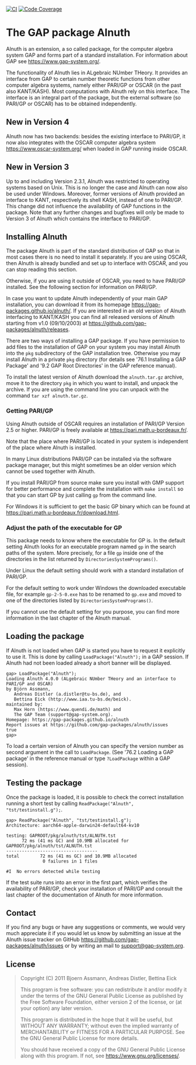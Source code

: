 [![CI](https://github.com/gap-packages/alnuth/actions/workflows/CI.yml/badge.svg)](https://github.com/gap-packages/alnuth/actions/workflows/CI.yml)
[![Code Coverage](https://codecov.io/github/gap-packages/alnuth/coverage.svg?branch=master&token=)](https://codecov.io/gh/gap-packages/alnuth)

# The GAP package Alnuth

Alnuth is an extension, a so called package, for the computer algebra system
GAP and forms part of a standard installation. For information about GAP see
<https://www.gap-system.org/>.

The functionality of Alnuth lies in ALgebraic NUmber THeory. It provides an
interface from GAP to certain number theoretic functions from other computer
algebra systems, namely either PARI/GP or OSCAR (in the past also KANT/KASH).
Most computations with Alnuth rely on this interface. The interface is an
integral part of the package, but the external software (so PARI/GP or OSCAR)
has to be obtained independently.


## New in Version 4

Alnuth now has two backends: besides the existing interface to PARI/GP, it now
also integrates with the OSCAR computer algebra system <https://www.oscar-system.org/>
when loaded in GAP running inside OSCAR.

## New in Version 3

Up to and including Version 2.3.1, Alnuth was restricted to operating systems
based on Unix. This is no longer the case and Alnuth can now also be used
under Windows. Moreover, former versions of Alnuth provided an interface to
KANT, respectively its shell KASH, instead of one to PARI/GP. This change did
not influence the availability of GAP functions in the package. Note that any
further changes and bugfixes will only be made to Version 3 of Alnuth which
contains the interface to PARI/GP.


## Installing Alnuth

The package Alnuth is part of the standard distribution of GAP so that in most
cases there is no need to install it separately. If you are using OSCAR, then
Alnuth is already bundled and set up to interface with OSCAR, and you can stop
reading this section.

Otherwise, if you are using it outside of OSCAR, you need to
have PARI/GP installed. See the following section for information on PARI/GP.

In case you want to update Alnuth independently of your main GAP installation,
you can download it from its homepage <https://gap-packages.github.io/alnuth/>.
If you are interested in an old version of Alnuth interfacing to KANT/KASH
you can find all released versions of Alnuth starting from v1.0 (09/10/2003)
at <https://github.com/gap-packages/alnuth/releases>.

There are two ways of installing a GAP package. If you have permission to add
files to the installation of GAP on your system you may install Alnuth into
the `pkg` subdirectory of the GAP installation tree. Otherwise you may install
Alnuth in a private `pkg` directory (for details see '76.1 Installing a GAP
Package' and '9.2 GAP Root Directories' in the GAP reference manual).

To install the latest version of Alnuth download the `alnuth.tar.gz` archive,
move it to the directory `pkg` in which you want to install, and unpack the
archive. If you are using the command line you can unpack with the command
`tar xzf alnuth.tar.gz`.


### Getting PARI/GP

Using Alnuth outside of OSCAR requires an installation of PARI/GP Version 2.5
or higher. PARI/GP is freely available at <https://pari.math.u-bordeaux.fr/>.

Note that the place where PARI/GP is located in your system is independent of
the place where Alnuth is installed.

In many Linux distributions PARI/GP can be installed via the software package
manager, but this might sometimes be an older version which cannot be used
together with Alnuth.

If you install PARI/GP from source make sure you install with GMP support for
better performance and complete the installation with `make install` so that
you can start GP by just calling `gp` from the command line.

For Windows it is sufficient to get the basic GP binary which can be found at
<https://pari.math.u-bordeaux.fr/download.html>.


### Adjust the path of the executable for GP

This package needs to know where the executable for GP is. In the default
setting Alnuth looks for an executable program named `gp` in the search paths
of the system. More precisely, for a file `gp` inside one of the directories
in the list returned by `DirectoriesSystemPrograms()`.

Under Linux the default setting should work with a standard installation of
PARI/GP.

For the default setting to work under Windows the downloaded executable file,
for example `gp-2-5-0.exe` has to be renamed to `gp.exe` and moved to one of
the directories listed by `DirectoriesSystemPrograms()`.

If you cannot use the default setting for you purpose, you can find more
information in the last chapter of the Alnuth manual.


## Loading the package

If Alnuth is not loaded when GAP is started you have to request it explicitly
to use it. This is done by calling `LoadPackage("Alnuth");` in a GAP session.
If Alnuth had not been loaded already a short banner will be displayed.

    gap> LoadPackage("Alnuth");
    Loading Alnuth 4.0.0 (ALgebraic NUmber THeory and an interface to PARI/GP and OSCAR)
    by Björn Assmann,
       Andreas Distler (a.distler@tu-bs.de), and
       Bettina Eick (http://www.iaa.tu-bs.de/beick).
    maintained by:
       Max Horn (https://www.quendi.de/math) and
       The GAP Team (support@gap-system.org).
    Homepage: https://gap-packages.github.io/alnuth
    Report issues at https://github.com/gap-packages/alnuth/issues
    true
    gap>

To load a certain version of Alnuth you can specify the version number as
second argument in the call to `LoadPackage`. (See '76.2 Loading a GAP
package' in the reference manual or type `?LoadPackage` within a GAP session).


## Testing the package

Once the package is loaded, it is possible to check the correct installation
running a short test by calling `ReadPackage("Alnuth", "tst/testinstall.g");`.

    gap> ReadPackage("Alnuth", "tst/testinstall.g");
    Architecture: aarch64-apple-darwin24-default64-kv10
    
    testing: GAPROOT/pkg/alnuth/tst/ALNUTH.tst
          72 ms (41 ms GC) and 10.9MB allocated for GAPROOT/pkg/alnuth/tst/ALNUTH.tst
    -----------------------------------
    total        72 ms (41 ms GC) and 10.9MB allocated
                  0 failures in 1 files
    
    #I  No errors detected while testing

If the test suite runs into an error in the first part, which verifies the
availability of PARI/GP, check your installation of PARI/GP and consult the
last chapter of the documentation of Alnuth for more information.


## Contact

If you find any bugs or have any suggestions or comments, we would very much
appreciate it if you would let us know by submitting an issue at the Alnuth
issue tracker on GitHub <https://github.com/gap-packages/alnuth/issues> or by
writing an mail to <support@gap-system.org>.

## License

> Copyright (C) 2011      Bjoern Assmann, Andreas Distler, Bettina Eick
> 
> This program is free software: you can redistribute it and/or modify
> it under the terms of the GNU General Public License as published by
> the Free Software Foundation, either version 2 of the license, or
> (at your option) any later version.
> 
> This program is distributed in the hope that it will be useful,
> but WITHOUT ANY WARRANTY; without even the implied warranty of
> MERCHANTABILITY or FITNESS FOR A PARTICULAR PURPOSE.  See the
> GNU General Public License for more details.
> 
> You should have received a copy of the GNU General Public License
> along with this program. If not, see <https://www.gnu.org/licenses/>.
